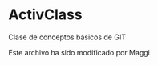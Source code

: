 ﻿ActivClass
==========

Clase de conceptos básicos de GIT

Este archivo ha sido modificado por Maggi